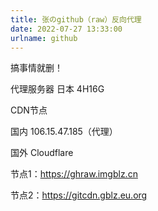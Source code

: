 ```yaml
---
title: 张のgithub（raw）反向代理
date: 2022-07-27 13:33:00
urlname: github
---
```

搞事情就删！

代理服务器 日本 4H16G

CDN节点

国内 106.15.47.185（代理）

国外 Cloudflare

节点1：https://ghraw.imgblz.cn

节点2：https://gitcdn.gblz.eu.org
